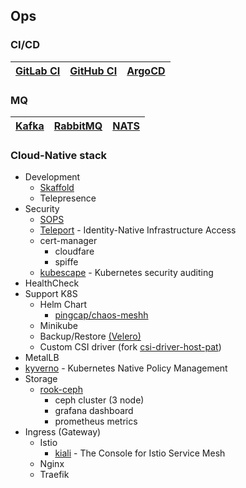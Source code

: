 ## Ops

### CI/CD

| [GitLab CI](./ops/gitlab/README.md) | [GitHub CI](./.github/DOCS.md) | [ArgoCD](./ops/argocd/README.md) |
|-------------------------------------|--------------------------------|----------------------------------|


### MQ

| [Kafka](https://kafka.apache.org/) | [RabbitMQ](https://www.rabbitmq.com/) | [NATS](https://nats.io/) |
|------------------------------------|---------------------------------------|--------------------------|

### Cloud-Native stack

+ Development
  + [Skaffold](https://skaffold.dev/)
  + Telepresence
+ Security
  + [SOPS](https://github.com/mozilla/sops)
  + [Teleport](https://goteleport.com/) - Identity-Native Infrastructure Access
  + cert-manager
    + cloudfare
    + spiffe
  + [kubescape](https://github.com/kubescape/kubescape) - Kubernetes security auditing
+ HealthCheck
+ Support K8S
  + Helm Chart
    + [pingcap/chaos-meshh](https://github.com/pingcap/chaos-mesh)
  + Minikube
  + Backup/Restore [(Velero)](https://velero.io/)
  + Custom CSI driver (fork [csi-driver-host-pat](https://github.com/kubernetes-csi/csi-driver-host-path))
+ MetalLB
+ [kyverno](https://kyverno.io/) - Kubernetes Native Policy Management
+ Storage
  + [rook-ceph](https://rook.io/)
    + ceph cluster (3 node)
    + grafana dashboard
    + prometheus metrics
+ Ingress (Gateway)
  + Istio
    + [kiali](https://kiali.io/) - The Console for Istio Service Mesh
  + Nginx
  + Traefik
